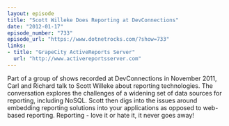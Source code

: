 ```yaml
---
layout: episode
title: "Scott Willeke Does Reporting at DevConnections"
date: "2012-01-17"
episode_number: "733"
episode_url: "https://www.dotnetrocks.com/?show=733"
links:
- title: "GrapeCity ActiveReports Server"
  url: "http://www.activereportsserver.com"
---
```


Part of a group of shows recorded at DevConnections in November 2011, Carl and Richard talk to Scott Willeke about reporting technologies. The conversation explores the challenges of a widening set of data sources for reporting, including NoSQL. Scott then digs into the issues around embedding reporting solutions into your applications as opposed to web-based reporting. Reporting - love it or hate it, it never goes away!

